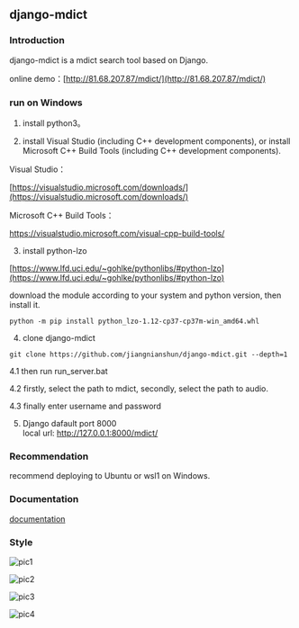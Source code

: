 ﻿## django-mdict

### Introduction

django-mdict is a mdict search tool based on Django.

online demo：[http://81.68.207.87/mdict/](http://81.68.207.87/mdict/)

### run on Windows

1. install python3。

2. install Visual Studio (including C++ development components), or install Microsoft C++ Build Tools (including C++ development components).

Visual Studio：

[https://visualstudio.microsoft.com/downloads/](https://visualstudio.microsoft.com/downloads/)

Microsoft C++ Build Tools：

[https://visualstudio.microsoft.com/visual-cpp-build-tools/
](https://visualstudio.microsoft.com/visual-cpp-build-tools/
)

3. install python-lzo

[https://www.lfd.uci.edu/~gohlke/pythonlibs/#python-lzo](https://www.lfd.uci.edu/~gohlke/pythonlibs/#python-lzo)

download the module according to your system and python version, then install it.

```
python -m pip install python_lzo-1.12-cp37-cp37m-win_amd64.whl
```

4. clone django-mdict

```
git clone https://github.com/jiangnianshun/django-mdict.git --depth=1
```

4.1 then run run_server.bat

4.2 firstly, select the path to mdict, secondly, select the path to audio.

4.3 finally enter username and password

5. Django dafault port 8000
<br />local url: http://127.0.0.1:8000/mdict/
   
### Recommendation

recommend deploying to Ubuntu or wsl1 on Windows.

### Documentation

[documentation](documentation.md)

### Style

![pic1](https://github.com/jiangnianshun/django-mdict/blob/master/doc/img/structure.png)

![pic2](https://github.com/jiangnianshun/django-mdict/blob/master/doc/img/img1.jpg)

![pic3](https://github.com/jiangnianshun/django-mdict/blob/master/doc/img/img2.jpg)

![pic4](https://github.com/jiangnianshun/django-mdict/blob/master/doc/img/img3.jpg)

